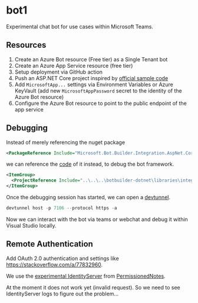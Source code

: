 # bot1

Experimental chat bot for use cases within Microsoft Teams.

## Resources

1. Create an Azure Bot resource (Free tier) as a Single Tenant bot
2. Create an Azure App Service resource (free tier)
3. Setup deployment via GitHub action
4. Push an ASP.NET Core project inspired by [official sample code](https://github.com/microsoft/BotBuilder-Samples/tree/main/samples/csharp_dotnetcore)
5. Add `MicrosoftApp...` settings via Environment Variables or Azure KeyVault (add new `MicrosoftAppPassword` secret to the identity of the Azure Bot resource)
6. Configure the Azure Bot resource to point to the public endpoint of the app service

## Debugging

Instead of merely referencing the nuget package

```xml
<PackageReference Include="Microsoft.Bot.Builder.Integration.AspNet.Core" Version="4.22.9" />
```

we can reference the [code](https://github.com/microsoft/botbuilder-dotnet) of it instead, to debug the bot framework.

```xml
<ItemGroup>
  <ProjectReference Include="..\..\..\botbuilder-dotnet\libraries\integration\Microsoft.Bot.Builder.Integration.AspNet.Core\Microsoft.Bot.Builder.Integration.AspNet.Core.csproj" />
</ItemGroup>
```

Once the debugging session has started, we can open a [devtunnel](https://learn.microsoft.com/en-us/azure/developer/dev-tunnels/get-started?tabs=windows).

```powershell 
devtunnel host -p 7106 --protocol https -a
```

Now we can interact with the bot via teams or webchat and debug it within Visual Studio locally.

## Remote Authentication

Add OAuth 2.0 authentication and settings like <https://stackoverflow.com/a/77832960>.

We use the [experimental IdentityServer](https://identityserver-dghzawaudva6ewgb.germanywestcentral-01.azurewebsites.net) from [PermissionedNotes](https://github.com/halllo/PermissionedNotes).

At the moment it does not work yet (invalid request). So we need to see IdentityServer logs to figure out the problem...